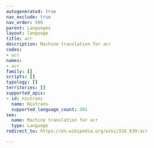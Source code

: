 ```yaml
---
autogenerated: true
nav_exclude: true
nav_order: 999
parent: Languages
layout: language
title: acr
description: Machine translation for acr
codes:
- acr
names:
- acr
family: []
scripts: []
typology: []
territories: []
supported_apis:
- id: niutrans
  name: Niutrans
  supported_language_count: 381
seo:
  name: Machine translation for acr
  type: Language
redirect_to: https://en.wikipedia.org/wiki/ISO_639:acr

---
```


